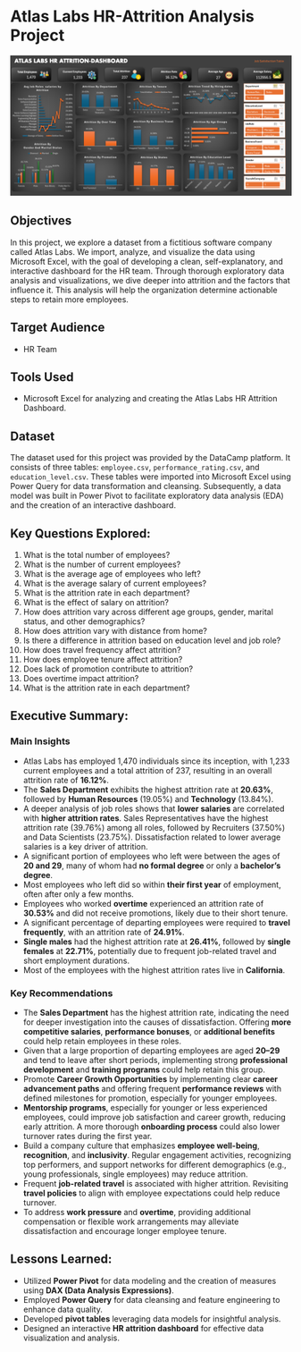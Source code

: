 # Atlas Labs HR-Attrition Analysis Project
![HR Attrition Dashboard](HR_Attrition_Dashboard.png)
## Objectives
In this project, we explore a dataset from a fictitious software company called Atlas Labs. We import, analyze, and visualize the data using Microsoft Excel, with the goal of developing a clean, self-explanatory, and interactive dashboard for the HR team. Through thorough exploratory data analysis and visualizations, we dive deeper into attrition and the factors that influence it. This analysis will help the organization determine actionable steps to retain more employees.

## Target Audience
- HR Team

## Tools Used
- Microsoft Excel for analyzing and creating the Atlas Labs HR Attrition Dashboard.

## Dataset
The dataset used for this project was provided by the DataCamp platform. It consists of three tables: `employee.csv`, `performance_rating.csv`, and `education_level.csv`. These tables were imported into Microsoft Excel using Power Query for data transformation and cleansing. Subsequently, a data model was built in Power Pivot to facilitate exploratory data analysis (EDA) and the creation of an interactive dashboard.

## Key Questions Explored:
1. What is the total number of employees?
2. What is the number of current employees?
3. What is the average age of employees who left?
4. What is the average salary of current employees?
5. What is the attrition rate in each department?
6. What is the effect of salary on attrition?
7. How does attrition vary across different age groups, gender, marital status, and other demographics?
8. How does attrition vary with distance from home?
9. Is there a difference in attrition based on education level and job role?
10. How does travel frequency affect attrition?
11. How does employee tenure affect attrition?
12. Does lack of promotion contribute to attrition?
13. Does overtime impact attrition?
14. What is the attrition rate in each department?

## Executive Summary:

### Main Insights
- Atlas Labs has employed 1,470 individuals since its inception, with 1,233 current employees and a total attrition of 237, resulting in an overall attrition rate of **16.12%**.
- The **Sales Department** exhibits the highest attrition rate at **20.63%**, followed by **Human Resources** (19.05%) and **Technology** (13.84%).
- A deeper analysis of job roles shows that **lower salaries** are correlated with **higher attrition rates**. Sales Representatives have the highest attrition rate (39.76%) among all roles, followed by Recruiters (37.50%) and Data Scientists (23.75%). Dissatisfaction related to lower average salaries is a key driver of attrition.
- A significant portion of employees who left were between the ages of **20 and 29**, many of whom had **no formal degree** or only a **bachelor’s degree**.
- Most employees who left did so within **their first year** of employment, often after only a few months.
- Employees who worked **overtime** experienced an attrition rate of **30.53%** and did not receive promotions, likely due to their short tenure.
- A significant percentage of departing employees were required to **travel frequently**, with an attrition rate of **24.91%**.
- **Single males** had the highest attrition rate at **26.41%**, followed by **single females** at **22.71%**, potentially due to frequent job-related travel and short employment durations.
- Most of the employees with the highest attrition rates live in **California**.

### Key Recommendations
- The **Sales Department** has the highest attrition rate, indicating the need for deeper investigation into the causes of dissatisfaction. Offering **more competitive salaries**, **performance bonuses**, or **additional benefits** could help retain employees in these roles.
- Given that a large proportion of departing employees are aged **20–29** and tend to leave after short periods, implementing strong **professional development** and **training programs** could help retain this group.
- Promote **Career Growth Opportunities** by implementing clear **career advancement paths** and offering frequent **performance reviews** with defined milestones for promotion, especially for younger employees.
- **Mentorship programs**, especially for younger or less experienced employees, could improve job satisfaction and career growth, reducing early attrition. A more thorough **onboarding process** could also lower turnover rates during the first year.
- Build a company culture that emphasizes **employee well-being**, **recognition**, and **inclusivity**. Regular engagement activities, recognizing top performers, and support networks for different demographics (e.g., young professionals, single employees) may reduce attrition.
- Frequent **job-related travel** is associated with higher attrition. Revisiting **travel policies** to align with employee expectations could help reduce turnover.
- To address **work pressure** and **overtime**, providing additional compensation or flexible work arrangements may alleviate dissatisfaction and encourage longer employee tenure.

## Lessons Learned:
- Utilized **Power Pivot** for data modeling and the creation of measures using **DAX (Data Analysis Expressions)**.
- Employed **Power Query** for data cleansing and feature engineering to enhance data quality.
- Developed **pivot tables** leveraging data models for insightful analysis.
- Designed an interactive **HR attrition dashboard** for effective data visualization and analysis.


